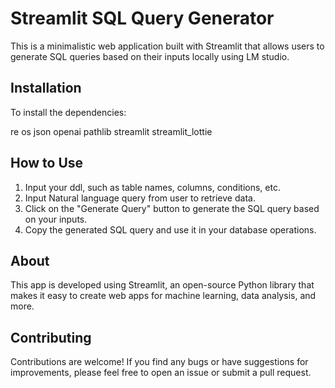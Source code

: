 
# Streamlit SQL Query Generator

This is a minimalistic web application built with Streamlit that allows users to generate SQL queries based on their inputs locally using LM studio.

## Installation

To install the dependencies:

re
os
json
openai
pathlib
streamlit
streamlit_lottie 

## How to Use

1. Input your ddl, such as table names, columns, conditions, etc.
2. Input Natural language query from user to retrieve data.
3. Click on the "Generate Query" button to generate the SQL query based on your inputs.
4. Copy the generated SQL query and use it in your database operations.

## About

This app is developed using Streamlit, an open-source Python library that makes it easy to create web apps for machine learning, data analysis, and more.

## Contributing

Contributions are welcome! If you find any bugs or have suggestions for improvements, please feel free to open an issue or submit a pull request.
